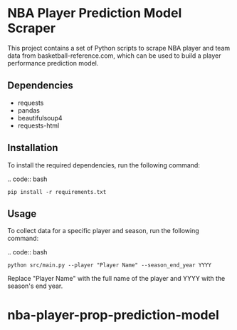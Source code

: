 NBA Player Prediction Model Scraper
===================================

This project contains a set of Python scripts to scrape NBA player and team data from basketball-reference.com, which can be used to build a player performance prediction model.

Dependencies
------------

- requests
- pandas
- beautifulsoup4
- requests-html

Installation
------------

To install the required dependencies, run the following command:

.. code:: bash

    pip install -r requirements.txt

Usage
-----

To collect data for a specific player and season, run the following command:

.. code:: bash

    python src/main.py --player "Player Name" --season_end_year YYYY

Replace "Player Name" with the full name of the player and YYYY with the season's end year.

# nba-player-prop-prediction-model
